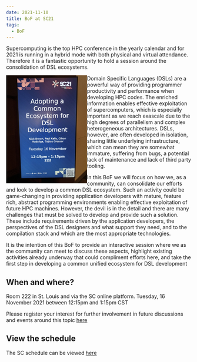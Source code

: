 ```yaml
---
date: 2021-11-10
title: BoF at SC21
tags:
  - BoF
---
```


Supercomputing is the top HPC conference in the yearly calendar and for 2021 is
running in a hybrid mode with both physical and virtual attendance. Therefore it
is a fantastic opportunity to hold a session around the consolidation of DSL
ecosystems.

<img src="/assets/img/xdsl_bof_sc21.jpeg" width="220" align="left" padding="5px;">

Domain Specific Languages (DSLs) are a powerful way of providing programmer
productivity and performance when developing HPC codes. The enriched information
enables effective exploitation of supercomputers, which is especially important
as we reach exascale due to the high degrees of parallelism and complex
heterogeneous architectures. DSLs, however, are often developed in isolation,
sharing little underlying infrastructure, which can mean they are somewhat
immature, suffering from bugs, a potential lack of maintenance and lack of third
party tooling. 

In this BoF we will focus on how we, as a community, can consolidate our efforts
and look to develop a common DSL ecosystem. Such an activity could be
game-changing in providing application developers with mature, feature rich,
abstract programming environments enabling effective exploitation of future HPC
machines. However, the devil is in the detail and there are many challenges that
must be solved to develop and provide such a solution. These include
requirements driven by the application developers, the perspectives of the DSL
designers and what support they need, and to the compilation stack and which are
the most appropriate technologies. 

It is the intention of this BoF to provide an interactive session where we as
the community can meet to discuss these aspects, highlight existing activities
already underway that could compliment efforts here, and take the first step in
developing a common unified ecosystem for DSL development

## When and where?

Room 222 in St. Louis and via the SC online platform. Tuesday, 16 November 2021
between 12:15pm and 1:15pm CST

Please register your interest for further involvement in future discussions and
events around this topic [here](https://forms.gle/QTuwhFQnM2ERtdcc9)

## View the schedule

The SC schedule can be viewed
[here](https://sc21.supercomputing.org/presentation/?id=bof147&sess=sess390)
